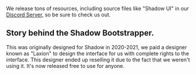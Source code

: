 We release tons of resources, including source files like "Shadow UI" in our <a href="https://discord.gg/v4ZTG26h4j" target="_blank">Discord Server</a>, so be sure to check us out.

## Story behind the Shadow Bootstrapper.

This was originally designed for Shadow in 2020-2021, we paid a designer known as "Laxion" to design the interface for us with complete rights to the interface. This designer ended up reselling it due to the fact that we weren't using it. It's now released free to use for anyone.

